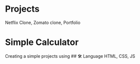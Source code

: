 # Projects

Netflix Clone, Zomato clone, Portfolio
# Simple Calculator


Creating a simple projects using ## 🛠 Language
HTML, CSS, JS

